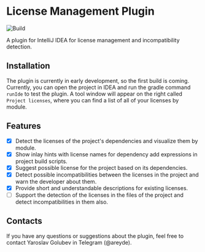# License Management Plugin

![Build](https://github.com/DmitryPogrebnoy/license-compatibility-plugin/workflows/Build/badge.svg)

A plugin for IntelliJ IDEA for license management and incompatibility detection.
<!-- Plugin description -->
<!-- Plugin description end -->

## Installation

The plugin is currently in early development, so the first build is coming. Currently, you can open the project in IDEA and run the gradle command `runIde` to test the plugin. A tool window will appear on the right called `Project licenses`, where you can find a list of all of your licenses by module. 

## Features

- [x] Detect the licenses of the project's dependencies and visualize them by module.
- [x] Show inlay hints with license names for dependency add expressions in project build scripts.
- [x] Suggest possible license for the project based on its dependencies.
- [x] Detect possible incompatibilities between the licenses in the project and warn the developer about them.
- [x] Provide short and understandable descriptions for existing licenses.
- [ ] Support the detection of the licenses in the files of the project and detect incompatibilities in them also.

## Contacts

If you have any questions or suggestions about the plugin, feel free to contact Yaroslav Golubev in Telegram (@areyde).

